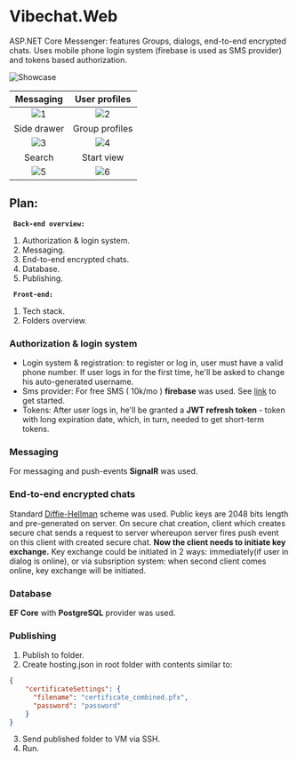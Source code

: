 # Vibechat.Web
ASP.NET Core Messenger: features Groups, dialogs, end-to-end encrypted chats. 
Uses mobile phone login system (firebase is used as SMS provider) and tokens based authorization.


![Showcase](https://i.imgur.com/qsJnwc5.png)


Messaging             |  User profiles
:-------------------------:|:-------------------------:
![1](https://i.imgur.com/cjcfl13.png)  |  ![2](https://i.imgur.com/WSAXiZX.png)
Side drawer             |  Group profiles
![3](https://i.imgur.com/MldmHIO.png)  |  ![4](https://i.imgur.com/MHthF61.png)
Search             |  Start view
![5](https://i.imgur.com/5Zkt7XU.png)  |  ![6](https://i.imgur.com/3Z8HM0D.png)

## Plan:
<code> <strong>Back-end overview:</strong> </code>
1. Authorization & login system.
2. Messaging.
3. End-to-end encrypted chats.
4. Database.
5. Publishing.

<code> <strong>Front-end: </strong> </code>
1. Tech stack.
2. Folders overview.

### Authorization & login system
* Login system & registration: to register or log in, user must have a valid phone number. 
If user logs in for the first time, he'll be asked to change his auto-generated username.
* Sms provider: For free SMS ( 10k/mo ) **firebase** was used. See [link](https://firebase.google.com/docs/auth/web/phone-auth) to get started.
* Tokens: After user logs in, he'll be granted a **JWT refresh token** - token with long expiration date, which, in 
turn, needed to get short-term tokens. 
### Messaging
For messaging and push-events **SignalR** was used.
### End-to-end encrypted chats
Standard [Diffie-Hellman](https://en.wikipedia.org/wiki/Diffie%E2%80%93Hellman_key_exchange) scheme was used. 
Public keys are 2048 bits length and pre-generated on server. On secure chat creation, client which creates secure chat sends a request 
to server whereupon server fires push event on this client with created secure chat. **Now the client needs to initiate key exchange.** 
Key exchange could be initiated in 2 ways: immediately(if user in dialog is online), or via subsription system: when second client comes online, 
key exchange will be initiated.
### Database 
**EF Core** with **PostgreSQL** provider was used.
### Publishing

1. Publish to folder.
2. Create hosting.json in root folder with contents similar to:
``` json
{
    "certificateSettings": {
      "filename": "certificate_combined.pfx",
      "password": "password"
    }
}
```
3. Send published folder to VM via SSH.
4. Run.
